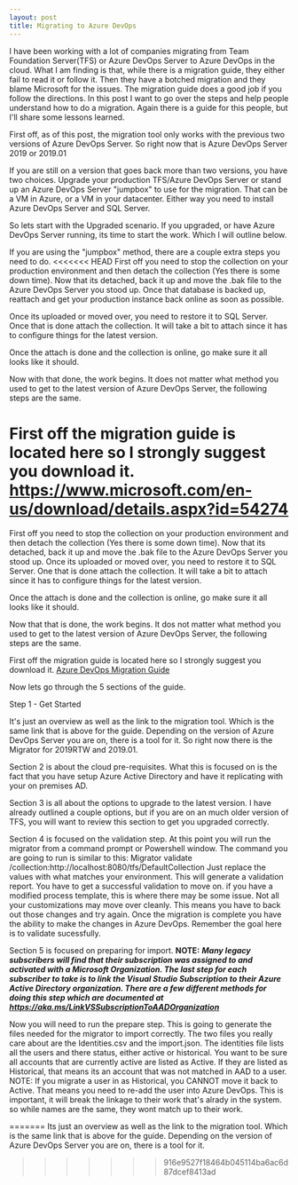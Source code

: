 ```yaml
---
layout: post
title: Migrating to Azure DevOps
---
```


I have been working with a lot of companies migrating from Team Foundation Server(TFS) or Azure DevOps Server to Azure DevOps in the cloud.
What I am finding is that, while there is a migration guide, they either fail to read it or follow it. Then they have a botched migration and they blame Microsoft for the issues. The migration guide does a good job if you follow the directions. In this post I want to go over the steps and help people understand how to do a migration. Again there is a guide for this people, but I'll share some lessons learned.

First off, as of this post, the migration tool only works with the previous two versions of Azure DevOps Server. So right now that is Azure DevOps Server 2019 or 2019.01

If you are still on a version that goes back more than two versions, you have two choices. Upgrade your production TFS/Azure DevOps Server or stand up an Azure DevOps Server "jumpbox" to use for the migration. That can be a VM in Azure, or a VM in your datacenter. Either way you need to install Azure DevOps Server and SQL Server.

So lets start with the Upgraded scenario. If you upgraded, or have Azure DevOps Server running, its time to start the work. Which I will outline below.

If you are using the "jumpbox" method, there are a couple extra steps you need to do. 
<<<<<<< HEAD
First off you need to stop the collection on your production environment and then detach the collection (Yes there is some down time). Now that its detached, back it up and move the .bak file to the Azure DevOps Server you stood up. Once that database is backed up, reattach and get your production instance back online as soon as possible.

Once its uploaded or moved over, you need to restore it to SQL Server. Once that is done attach the collection. It will take a bit to attach since it has to configure things for the latest version.

Once the attach is done and the collection is online, go make sure it all looks like it should.

Now with that done, the work begins. It does not matter what method you used to get to the latest version of Azure DevOps Server, the following steps are the same.

First off the migration guide is located here so I strongly suggest you download it.
https://www.microsoft.com/en-us/download/details.aspx?id=54274 
=======
First off you need to stop the collection on your production environment and then detach the collection (Yes there is some down time). Now that its detached, back it up and move the .bak file to the Azure DevOps Server you stood up.
Once its uploaded or moved over, you need to restore it to SQL Server. One that is done attach the collection. It will take a bit to attach since it has to configure things for the latest version.

Once the attach is done and the collection is online, go make sure it all looks like it should.

Now that that is done, the work begins. It dos not matter what method you used to get to the latest version of Azure DevOps Server, the following steps are the same.


First off the migration guide is located here so I strongly suggest you download it.
[Azure DevOps Migration Guide ](https://www.microsoft.com/en-us/download/details.aspx?id=54274 )

Now lets go through the 5 sections of the guide.

Step 1 - Get Started 

It's just an overview as well as the link to the migration tool. Which is the same link that is above for the guide. Depending on the version of Azure DevOps Server you are on, there is a tool for it. So right now there is the Migrator for 2019RTW and 2019.01.

Section 2 is about the cloud pre-requisites. What this is focused on is the fact that you have setup Azure Active Directory and have it replicating with your on premises AD.

Section 3 is all about the options to upgrade to the latest version. I have already outlined a couple options, but if you are on an much older version of TFS, you will want to review this section to get you upgraded correctly. 

Section 4 is focused on the validation step. At this point you will run the migrator from a command prompt or Powershell window. The command you are going to run is similar to this:
Migrator validate /collection:http://localhost:8080/tfs/DefaultCollection 
Just replace the values with what matches your environment. This will generate a validation report. You have to get a successful validation to move on. if you have a modified process template, this is where there may be some issue. Not all your customizations may move over cleanly. This means you have to back out those changes and try again. Once the migration is complete you have the ability to make the changes in Azure DevOps. Remember the goal here is to validate sucessfully.

Section 5 is focused on preparing for import.
**NOTE:** ***Many legacy subscribers will find that their subscription was assigned to and activated
with a Microsoft Organization. The last step for each subscriber to take is to link the
Visual Studio Subscription to their Azure Active Directory organization. There are a
few different methods for doing this step which are documented at https://aka.ms/LinkVSSubscriptionToAADOrganization***

Now you will need to run the prepare step. This is going to generate the files needed for the migrator to import correctly. The two files you really care about are the Identities.csv and the import.json. The identities file lists all the users and there status, either active or historical. You want to be sure all accounts that are currently active are listed as Active. If they are listed as Historical, that means its an account that was not matched in AAD to a user. 
NOTE: If you migrate a user in as Historical, you CANNOT move it back to Active. That means you need to re-add the user into Azure DevOps. This is important, it will break the linkage to their work that's alrady in the system. so while names are the same, they wont match up to their work.


















=======
Its just an overview as well as the link to the migration tool. Which is the same link that is above for the guide. Depending on the version of Azure DevOps Server you are on, there is a tool for it.
>>>>>>> 916e9527f18464b045114ba6ac6d87dcef8413ad
